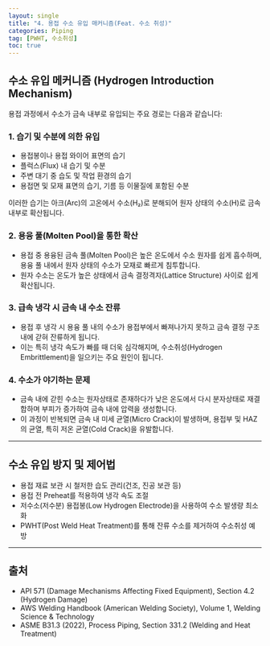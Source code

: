 ```yaml
---
layout: single
title: "4. 용접 수소 유입 매커니즘(Feat. 수소 취성)"
categories: Piping
tag: [PWHT, 수소취성]
toc: true
---
```


## 수소 유입 메커니즘 (Hydrogen Introduction Mechanism)

용접 과정에서 수소가 금속 내부로 유입되는 주요 경로는 다음과 같습니다:

### 1. **습기 및 수분에 의한 유입**

- 용접봉이나 용접 와이어 표면의 습기
- 플럭스(Flux) 내 습기 및 수분
- 주변 대기 중 습도 및 작업 환경의 습기
- 용접면 및 모재 표면의 습기, 기름 등 이물질에 포함된 수분

이러한 습기는 아크(Arc)의 고온에서 수소(H₂)로 분해되어 원자 상태의 수소(H)로 금속 내부로 확산됩니다.

### 2. **용융 풀(Molten Pool)을 통한 확산**

- 용접 중 용융된 금속 풀(Molten Pool)은 높은 온도에서 수소 원자를 쉽게 흡수하며, 용융 풀 내에서 원자 상태의 수소가 모재로 빠르게 침투합니다.
- 원자 수소는 온도가 높은 상태에서 금속 결정격자(Lattice Structure) 사이로 쉽게 확산됩니다.

### 3. **급속 냉각 시 금속 내 수소 잔류**

- 용접 후 냉각 시 용융 풀 내의 수소가 용접부에서 빠져나가지 못하고 금속 결정 구조 내에 갇혀 잔류하게 됩니다.
- 이는 특히 냉각 속도가 빠를 때 더욱 심각해지며, 수소취성(Hydrogen Embrittlement)을 일으키는 주요 원인이 됩니다.

### 4. **수소가 야기하는 문제**

- 금속 내에 갇힌 수소는 원자상태로 존재하다가 낮은 온도에서 다시 분자상태로 재결합하며 부피가 증가하여 금속 내에 압력을 생성합니다.
- 이 과정이 반복되면 금속 내 미세 균열(Micro Crack)이 발생하며, 용접부 및 HAZ의 균열, 특히 저온 균열(Cold Crack)을 유발합니다.

------

## 수소 유입 방지 및 제어법

- 용접 재료 보관 시 철저한 습도 관리(건조, 진공 보관 등)
- 용접 전 Preheat를 적용하여 냉각 속도 조절
- 저수소(저수분) 용접봉(Low Hydrogen Electrode)을 사용하여 수소 발생량 최소화
- PWHT(Post Weld Heat Treatment)를 통해 잔류 수소를 제거하여 수소취성 예방

------

## 출처

- API 571 (Damage Mechanisms Affecting Fixed Equipment), Section 4.2 (Hydrogen Damage)
- AWS Welding Handbook (American Welding Society), Volume 1, Welding Science & Technology
- ASME B31.3 (2022), Process Piping, Section 331.2 (Welding and Heat Treatment)